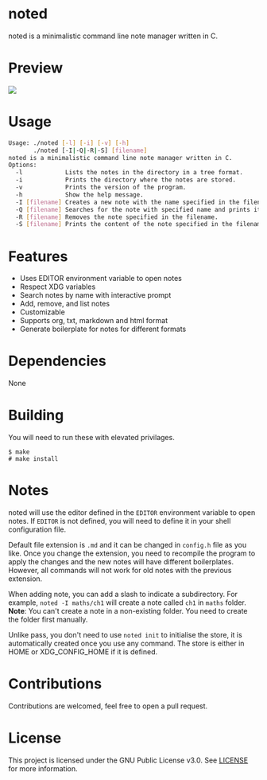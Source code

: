 # noted
noted is a minimalistic command line note manager written in C.

# Preview
![](https://r2.e-z.host/3c62bb3a-a8a9-43f6-afd6-553646f51dc4/lzwqimtg.png)

# Usage
```sh
Usage: ./noted [-l] [-i] [-v] [-h]
       ./noted [-I|-Q|-R|-S] [filename]
noted is a minimalistic command line note manager written in C.
Options:
  -l		    Lists the notes in the directory in a tree format.
  -i		    Prints the directory where the notes are stored.
  -v		    Prints the version of the program.
  -h		    Show the help message.
  -I [filename]	Creates a new note with the name specified in the filename.
  -Q [filename]	Searches for the note with specified name and prints its path to the stdout.
  -R [filename]	Removes the note specified in the filename.
  -S [filename]	Prints the content of the note specified in the filename.
```

# Features
- Uses EDITOR environment variable to open notes
- Respect XDG variables
- Search notes by name with interactive prompt
- Add, remove, and list notes
- Customizable
- Supports org, txt, markdown and html format
- Generate boilerplate for notes for different formats

# Dependencies

None

# Building
You will need to run these with elevated privilages.
```
$ make
# make install
```

# Notes
noted will use the editor defined in the `EDITOR` environment variable to open notes. If `EDITOR` is not defined, you will need to define it in your shell configuration file.

Default file extension is `.md` and it can be changed in `config.h` file as you like. Once you change the extension, you need to recompile the program to apply the changes and the new notes will have different boilerplates. However, all commands will not work for old notes with the previous extension.

When adding note, you can add a slash to indicate a subdirectory. For example, `noted -I maths/ch1` will create a note called `ch1` in `maths` folder. **Note**: You can't create a note in a non-existing folder. You need to create the folder first manually.

Unlike pass, you don't need to use `noted init` to initialise the store, it is automatically created once you use any command. The store is either in HOME or XDG_CONFIG_HOME if it is defined.

# Contributions
Contributions are welcomed, feel free to open a pull request.

# License
This project is licensed under the GNU Public License v3.0. See [LICENSE](https://github.com/night0721/noted/blob/master/LICENSE) for more information.
